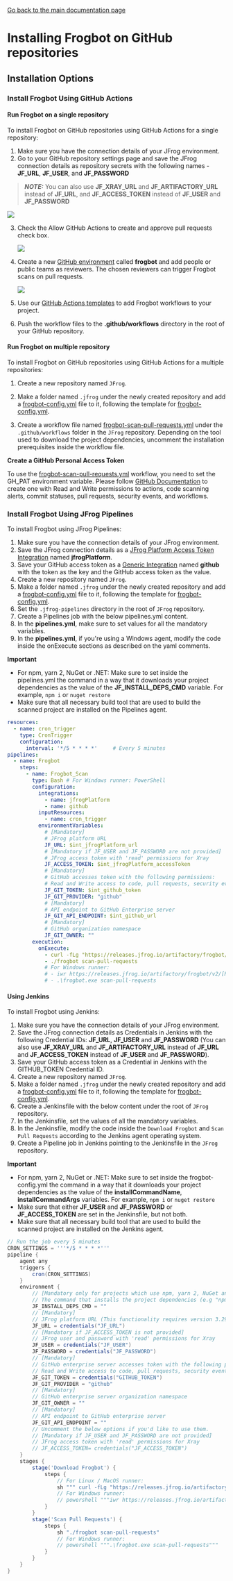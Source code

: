 [Go back to the main documentation page](../README.md)

# Installing Frogbot on GitHub repositories

## Installation Options

### Install Frogbot Using GitHub Actions

#### Run Frogbot on a single repository

To install Frogbot on GitHub repositories using GitHub Actions for a single repository:

1. Make sure you have the connection details of your JFrog environment.
2. Go to your GitHub repository settings page and save the JFrog connection details as repository secrets with the
   following names - **JF_URL**, **JF_USER**, and **JF_PASSWORD**

> **_NOTE:_** You can also use **JF_XRAY_URL** and **JF_ARTIFACTORY_URL** instead of **JF_URL**, and **JF_ACCESS_TOKEN**
> instead of **JF_USER** and **JF_PASSWORD**

![](../images/github-repository-secrets.png)

3. Check the Allow GitHub Actions to create and approve pull requests check box.

   ![](../images/github-pr-permissions.png)

4. Create a
   new [GitHub environment](https://docs.github.com/en/actions/deployment/targeting-different-environments/using-environments-for-deployment#creating-an-environment)
   called **frogbot** and add people or public teams as reviewers. The chosen reviewers can trigger Frogbot scans on
   pull requests.

   ![](../images/github-environment.png)

5. Use our [GitHub Actions templates](templates/github-actions/README.md#frogbot-gitHub-actions-templates) to add
   Frogbot workflows to your project.
6. Push the workflow files to the **.github/workflows** directory in the root of your GitHub repository.

#### Run Frogbot on multiple repository

To install Frogbot on GitHub repositories using GitHub Actions for a multiple repositories:

1. Create a new repository named `JFrog`.

2. Make a folder named `.jfrog` under the newly created repository and add a [frogbot-config.yml](templates/.jfrog/frogbot-config.yml) file to it, following the template for [frogbot-config.yml](templates/.jfrog/frogbot-config.yml).

3. Create a workflow file named [frogbot-scan-pull-requests.yml](templates/github-actions/scan-pull-requests/frogbot-scan-pull-requests.yml)
   under the `.github/workflows` folder in the `JFrog`
   repository. Depending on the tool used to download the project dependencies, uncomment the installation prerequisites inside the workflow file.

****Create a GitHub Personal Access Token****

To use the [frogbot-scan-pull-requests.yml](templates/github-actions/scan-pull-requests/frogbot-scan-pull-requests.yml) workflow, you need to set the GH_PAT environment variable. Please follow [GitHub Documentation](https://docs.github.com/en/authentication/keeping-your-account-and-data-secure/creating-a-personal-access-token)
to create one with Read and Write permissions to actions, code scanning alerts, commit statuses, pull requests, security events, and workflows.

### Install Frogbot Using JFrog Pipelines

To install Frogbot using JFrog Pipelines:

1. Make sure you have the connection details of your JFrog environment.
2. Save the JFrog connection details as
   a [JFrog Platform Access Token Integration](https://www.jfrog.com/confluence/display/JFROG/JFrog+Platform+Access+Token+Integration)
   named **jfrogPlatform**.
3. Save your GitHub access token as
   a [Generic Integration](https://www.jfrog.com/confluence/display/JFROG/Generic+Integration) named **github** with the
   token as the key and the GitHub access token as the value.
4. Create a new repository named `JFrog`.
5. Make a folder named `.jfrog` under the newly created repository and add
   a [frogbot-config.yml](templates/.jfrog/frogbot-config.yml) file to it, following the
   template for [frogbot-config.yml](templates/.jfrog/frogbot-config.yml).
6. Set the `.jfrog-pipelines` directory in the root of `JFrog` repository.
7. Create a Pipelines job with the below pipelines.yml content.
8. In the **pipelines.yml**, make sure to set values for all the mandatory variables.
9. In the **pipelines.yml**, if you're using a Windows agent, modify the code inside the onExecute sections as described
   on the yaml comments.

**Important**

- For npm, yarn 2, NuGet or .NET: Make sure to set inside the pipelines.yml the command in a way that it downloads
  your project dependencies as the value of the **JF_INSTALL_DEPS_CMD** variable. For example, `npm i`
  or `nuget restore`
- Make sure that all necessary build tool that are used to build the scanned project are installed on the Pipelines
  agent.

```yml
resources:
  - name: cron_trigger
    type: CronTrigger
    configuration:
      interval: '*/5 * * * *'     # Every 5 minutes
pipelines:
  - name: Frogbot
    steps:
      - name: Frogbot_Scan
        type: Bash # For Windows runner: PowerShell
        configuration:
          integrations:
            - name: jfrogPlatform
            - name: github
          inputResources:
            - name: cron_trigger
          environmentVariables:
            # [Mandatory]
            # JFrog platform URL
            JF_URL: $int_jfrogPlatform_url
            # [Mandatory if JF_USER and JF_PASSWORD are not provided]
            # JFrog access token with 'read' permissions for Xray
            JF_ACCESS_TOKEN: $int_jfrogPlatform_accessToken
            # [Mandatory]
            # GitHub accesses token with the following permissions:
            # Read and Write access to code, pull requests, security events, and workflows
            JF_GIT_TOKEN: $int_github_token
            JF_GIT_PROVIDER: "github"
            # [Mandatory]
            # API endpoint to GitHub Enterprise server
            JF_GIT_API_ENDPOINT: $int_github_url
            # [Mandatory]
            # GitHub organization namespace
            JF_GIT_OWNER: ""
        execution:
          onExecute:
            - curl -fLg "https://releases.jfrog.io/artifactory/frogbot/v2/[RELEASE]/getFrogbot.sh" | sh
            - ./frogbot scan-pull-requests
            # For Windows runner:
            # - iwr https://releases.jfrog.io/artifactory/frogbot/v2/[RELEASE]/frogbot-windows-amd64/frogbot.exe -OutFile .\frogbot.exe
            # - .\frogbot.exe scan-pull-requests
```

#### Using Jenkins

To install Frogbot using Jenkins:

1. Make sure you have the connection details of your JFrog environment.
2. Save the JFrog connection details as Credentials in Jenkins with the following Credential IDs: **JF_URL**,
   **JF_USER** and **JF_PASSWORD** (You can also use **JF_XRAY_URL** and **JF_ARTIFACTORY_URL** instead of **JF_URL**
   and **JF_ACCESS_TOKEN** instead of **JF_USER** and **JF_PASSWORD**).
3. Save your GitHub access token as a Credential in Jenkins with the GITHUB_TOKEN Credential ID.
4. Create a new repository named `JFrog`.
5. Make a folder named `.jfrog` under the newly created repository and add
   a [frogbot-config.yml](templates/.jfrog/frogbot-config.yml) file to it, following the
   template for [frogbot-config.yml](templates/.jfrog/frogbot-config.yml).
6. Create a Jenkinsfile with the below content under the root of `JFrog` repository.
7. In the Jenkinsfile, set the values of all the mandatory variables.
8. In the Jenkinsfile, modify the code inside the `Download Frogbot` and `Scan Pull Requests` according to the Jenkins
   agent operating system.
9. Create a Pipeline job in Jenkins pointing to the Jenkinsfile in the `JFrog` repository.

**Important**

- For npm, yarn 2, NuGet or .NET: Make sure to set inside the frogbot-config.yml the command in a way that it downloads
  your
  project dependencies as the value of the **installCommandName**, **installCommandArgs** variables. For
  example, `npm i` or `nuget restore`
- Make sure that either **JF_USER** and **JF_PASSWORD** or **JF_ACCESS_TOKEN** are set in the Jenkinsfile, but not both.
- Make sure that all necessary build tool that are used to build the scanned project are installed on the Jenkins agent.

```groovy
// Run the job every 5 minutes 
CRON_SETTINGS = '''*/5 * * * *'''
pipeline {
    agent any
    triggers {
        cron(CRON_SETTINGS)
    }
    environment {
        // [Mandatory only for projects which use npm, yarn 2, NuGet and .NET to download their dependencies]
        // The command that installs the project dependencies (e.g "npm i", "nuget restore" or "dotnet restore")
        JF_INSTALL_DEPS_CMD = ""
        // [Mandatory]
        // JFrog platform URL (This functionality requires version 3.29.0 or above of Xray)
        JF_URL = credentials("JF_URL")
        // [Mandatory if JF_ACCESS_TOKEN is not provided]
        // JFrog user and password with 'read' permissions for Xray
        JF_USER = credentials("JF_USER")
        JF_PASSWORD = credentials("JF_PASSWORD")
        // [Mandatory]
        // GitHub enterprise server accesses token with the following permissions:
        // Read and Write access to code, pull requests, security events, and workflows
        JF_GIT_TOKEN = credentials("GITHUB_TOKEN")
        JF_GIT_PROVIDER = "github"
        // [Mandatory]
        // GitHub enterprise server organization namespace
        JF_GIT_OWNER = ""
        // [Mandatory]
        // API endpoint to GitHub enterprise server
        JF_GIT_API_ENDPOINT = ""
        // Uncomment the below options if you'd like to use them.
        // [Mandatory if JF_USER and JF_PASSWORD are not provided]
        // JFrog access token with 'read' permissions for Xray
        // JF_ACCESS_TOKEN= credentials("JF_ACCESS_TOKEN")
    }
    stages {
        stage('Download Frogbot') {
            steps {
                // For Linux / MacOS runner:
                sh """ curl -fLg "https://releases.jfrog.io/artifactory/frogbot/v2/[RELEASE]/getFrogbot.sh" | sh"""
                // For Windows runner:
                // powershell """iwr https://releases.jfrog.io/artifactory/frogbot/v2/[RELEASE]/frogbot-windows-amd64/frogbot.exe -OutFile .\frogbot.exe"""
            }
        }
        stage('Scan Pull Requests') {
            steps {
                sh "./frogbot scan-pull-requests"
                // For Windows runner:
                // powershell """.\frogbot.exe scan-pull-requests"""
            }
        }
    }
}
```
